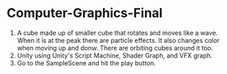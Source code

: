 # Computer-Graphics-Final

1. A cube made up of smaller cube that rotates and moves like a wave. When it is at the peak there are particle effects. It also changes color when moving up and donw. There are orbiting cubes around it too.
2. Unity using Unity's Script Machine, Shader Graph, and VFX graph.
3. Go to the SampleScene and hit the play button.

